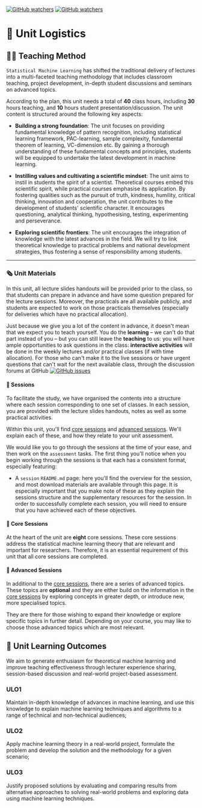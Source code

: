 [![GitHub watchers](https://img.shields.io/badge/tulip--lab-Statistical--Machine--Learning-brightgreen)](../README.md)
[![GitHub watchers](https://img.shields.io/badge/Module-Induction-orange)](README.md)

# :truck: Unit Logistics

## :male_detective: Teaching Method

`Statistical Machine Learning` has shifted the traditional delivery of lectures into a multi-faceted teaching methodology that includes classroom teaching, project development, in-depth student discussions and seminars on advanced topics. 

According to the plan, this unit needs a total of **40** class hours, including **30** hours teaching, and **10** hours student presentation/discussion. The unit content is structured around the following key aspects:

- **Building a strong foundation**: The unit focuses on providing fundamental knowledge of pattern recognition, including statistical learning framework, PAC-learning, sample complexity, fundamental theorem of learning, VC-dimension etc. By gaining a thorough understanding of these fundamental concepts and principles, students will be equipped to undertake the latest development in machine learning.


- **Instilling values and cultivating a scientific mindset**: The unit aims to instil in students the spirit of a scientist. Theoretical courses embed this scientific spirit, while practical courses emphasise its application. By fostering qualities such as the pursuit of truth, kindness, humility, critical thinking, innovation and cooperation, the unit contributes to the development of students' scientific character. It encourages questioning, analytical thinking, hypothesising, testing, experimenting and perseverance.

- **Exploring scientific frontiers**: The unit encourages the integration of knowledge with the latest advances in the field.  We will try to link theoretical knowledge to practical problems and national development strategies, thus fostering a sense of responsibility among students.

---

### :newspaper_roll: Unit Materials

In this unit, all lecture slides handouts will be provided prior to the class, so that students can prepare in advance and have some question prepared for the lecture sessions. Moreover, the practicals are all available publicly, and students are expected to work on those practicals themselves (especially for deliveries which have no practical allocation).

Just because we give you a lot of the content in advance, it doesn't mean that we expect you to teach yourself. You do the **learning** – we can't do that part instead of you – but you can still leave the **teaching** to us: you will have ample opportunities to ask questions in the class: **interactive activities** will be done in the weekly lectures and/or practical classes (if with time allocation). For those who can't make it to the live sessions or have urgent questions that can't wait for the next available class, through the discussion forums at GitHub [![GitHub issues](https://img.shields.io/github/issues/tulip-lab/statistical-machine-learning)](https://github.com/tulip-lab/statistical-machine-learning/issues)

#### :microscope: Sessions

To facilitate the study, we have organised the contents into a structure where each session corresponding to one set of classes. In each session, you are provided with the lecture slides handouts, notes as well as some practical activities.

Within this unit, you'll find [core sessions](#core-sessions) and [advanced sessions](#advanced-sessions). We'll explain each of these, and how they relate to your unit assessment.

We would like you to go through the sessions at the time of your ease, and then work on the `assessment` tasks. The first thing you'll notice when you begin working through the sessions is that each has a consistent format, especially featuring:

- A `session` `README.md` page: here you'll find the overview for the session, and most download materials are available through this page. It is especially important that you make note of these as they explain the sessions structure and the supplementary resources for the session. In order to successfully complete each session, you will need to ensure that you have achieved each of these objectives.

#### :koala: Core Sessions

At the heart of the unit are **eight** core sessions. These core sessions address the statistical machine learning theory that are relevant and important for researchers. Therefore, it is an essential requirement of this unit that all core sessions are completed.

#### :eagle: Advanced Sessions

In additional to the [core sessions](#core-sessions), there are a series of advanced topics. These topics are **optional** and they are either build on the information in the [core sessions](#core-sessions) by exploring concepts in greater depth, or introduce new, more specialised topics.

They are there for those wishing to expand their knowledge or explore specific topics in further detail. Depending on your course, you may like to choose those advanced topics which are most relevant.


## :dart: Unit Learning Outcomes 


We aim to generate enthusiasm for theoretical machine learning and improve teaching effectiveness through lecturer experience sharing, session-based discussion and real-world project-based assessment.

### **ULO1** 

Maintain in-depth knowledge of advances in machine learning, and use this knowledge to explain machine learning techniques and algorithms to a range of technical and non-technical audiences;

### **ULO2** 

Apply machine learning theory in a real-world project, formulate the problem and develop the solution and the methodology for a given scenario;  

### **ULO3** 

Justify proposed solutions by evaluating and comparing results from alternative approaches to solving real-world problems and exploring data using machine learning techniques.



